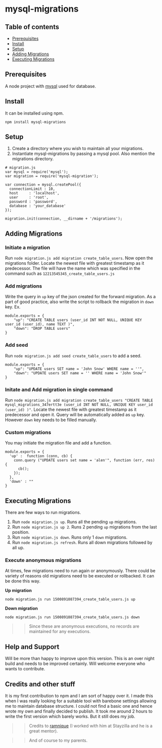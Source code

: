 # mysql-migrations

## Table of contents
 - [Prerequisites](#prerequisites)
 - [Install](#install)
 - [Setup](#setup)
 - [Adding Migrations](#adding-migrations)
 - [Executing Migrations](#executing-migrations)

## Prerequisites
A node project with [mysql](https://github.com/mysqljs/mysql) used for database.

## Install
It can be installed using npm.

```
npm install mysql-migrations
```

## Setup
1. Create a directory where you wish to maintain all your migrations.
2. Instantiate mysql-migrations by passing a mysql pool. Also mention the migrations directory.

```
# migration.js
var mysql = require('mysql');
var migration = require('mysql-migration');

var connection = mysql.createPool({
  connectionLimit : 10,
  host     : 'localhost',
  user     : 'root',
  password : 'password',
  database : 'your_database'
});

migration.init(connection, __dirname + '/migrations');
```

## Adding Migrations

### Initiate a migration
Run `node migration.js add migration create_table_users`. Now open the migrations folder. Locate the newest file with greatest timestamp as it predecessor. The file will have the name which was specified in the command such as `12213545345_create_table_users.js`

### Add migrations
Write the query in `up` key of the json created for the forward migration. As a part of good practice, also write the script to rollback the migration in `down` key. Ex.

```
module.exports = {
    "up": "CREATE TABLE users (user_id INT NOT NULL, UNIQUE KEY user_id (user_id), name TEXT )",
    "down": "DROP TABLE users"
}
```

### Add seed
Run `node migration.js add seed create_table_users` to add a seed.

```
module.exports = {
    "up": "UPDATE users SET name = 'John Snow' WHERE name = ''",
    "down": "UPDATE users SET name = '' WHERE name = 'John Snow'"
}
```

### Initate and Add migration in single command

Run `node migration.js add migration create_table_users "CREATE TABLE mysql_migrations_347ertt3e (user_id INT NOT NULL, UNIQUE KEY user_id (user_id) )"`. Locate the newest file with greatest timestamp as it predecessor and open it. Query will be automatically added as `up` key. However `down` key needs to be filled manually.

### Custom migrations
You may initiate the migration file and add a function.

```
module.exports = {
  'up' :  function (conn, cb) {
    conn.query ("UPDATE users set name = 'alen'", function (err, res) {
      cb();
    });
  },
  'down' : ""
}
```

## Executing Migrations
There are few ways to run migrations.

1. Run `node migration.js up`. Runs all the pending `up` migrations.
2. Run `node migration.js up 2`. Runs 2 pending `up` migrations from the last position.
3. Run `node migration.js down`. Runs only 1 `down` migrations.
4. Run `node migration.js refresh`. Runs all down migrations followed by all up.

### Execute anonymous migrations
At times, few migrations need to run again or anonymously. There could be variety of reasons old migrations need to be executed or rollbacked. It can be done this way.

**Up migration**
```
node migration.js run 1500891087394_create_table_users.js up
```

**Down migration**
```
node migration.js run 1500891087394_create_table_users.js down
```

>> Since these are anonymous executions, no records are maintained for any executions.

## Help and Support
Will be more than happy to improve upon this version. This is an over night build and needs to be improved certainly. Will welcome everyone who wants to contribute.

## Credits and other stuff
It is my first contribution to npm and I am sort of happy over it. I made this when I was really looking for a suitable tool with barebone settings allowing me to maintain database structure. I could not find a basic one and hence wrote my own and finally decided to publish. It took me around 2 hours to write the first version which barely works. But it still does my job.

>>Credits to [ramnique](https://github.com/ramnique/) (I worked with him at Stayzilla and he is a great mentor).

>>And of course to my parents.
